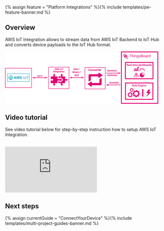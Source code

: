 {% assign feature = "Platform Integrations" %}{% include templates/pe-feature-banner.md %}

## Overview

AWS IoT Integration allows to stream data from AWS IoT Backend to IoT Hub and converts device payloads to the IoT Hub format.

 ![image](/images/user-guide/integrations/aws-iot-integration.svg)

## Video tutorial
 
See video tutorial below for step-by-step instruction how to setup AWS IoT Integration.

<br/>
<div id="video">  
 <div id="video_wrapper">
     <iframe src="https://www.youtube.com/embed/udkuOUrNzWk" frameborder="0" allowfullscreen></iframe>
 </div>
</div> 

## Next steps

{% assign currentGuide = "ConnectYourDevice" %}{% include templates/multi-project-guides-banner.md %}
